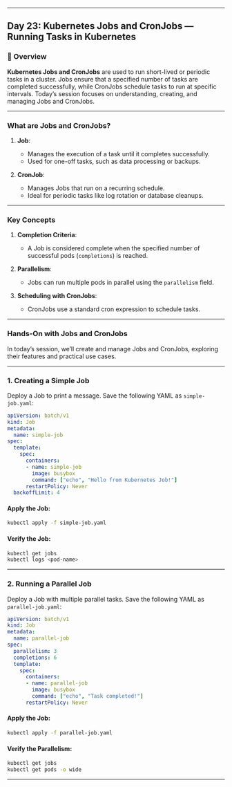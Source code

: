 ﻿---

## Day 23: Kubernetes Jobs and CronJobs — Running Tasks in Kubernetes

### 📘 Overview

**Kubernetes Jobs and CronJobs** are used to run short-lived or periodic tasks in a cluster. Jobs ensure that a specified number of tasks are completed successfully, while CronJobs schedule tasks to run at specific intervals. Today’s session focuses on understanding, creating, and managing Jobs and CronJobs.

---

### What are Jobs and CronJobs?

1. **Job**:
   - Manages the execution of a task until it completes successfully.
   - Used for one-off tasks, such as data processing or backups.

2. **CronJob**:
   - Manages Jobs that run on a recurring schedule.
   - Ideal for periodic tasks like log rotation or database cleanups.

---

### Key Concepts

1. **Completion Criteria**:
   - A Job is considered complete when the specified number of successful pods (`completions`) is reached.

2. **Parallelism**:
   - Jobs can run multiple pods in parallel using the `parallelism` field.

3. **Scheduling with CronJobs**:
   - CronJobs use a standard cron expression to schedule tasks.

---


### Hands-On with Jobs and CronJobs

In today’s session, we’ll create and manage Jobs and CronJobs, exploring their features and practical use cases.

---

### 1. Creating a Simple Job

Deploy a Job to print a message. Save the following YAML as `simple-job.yaml`:

```yaml
apiVersion: batch/v1
kind: Job
metadata:
  name: simple-job
spec:
  template:
    spec:
      containers:
      - name: simple-job
        image: busybox
        command: ["echo", "Hello from Kubernetes Job!"]
      restartPolicy: Never
  backoffLimit: 4
```

#### Apply the Job:
```bash
kubectl apply -f simple-job.yaml
```

#### Verify the Job:
```bash
kubectl get jobs
kubectl logs <pod-name>
```

---


### 2. Running a Parallel Job

Deploy a Job with multiple parallel tasks. Save the following YAML as `parallel-job.yaml`:

```yaml
apiVersion: batch/v1
kind: Job
metadata:
  name: parallel-job
spec:
  parallelism: 3
  completions: 6
  template:
    spec:
      containers:
      - name: parallel-job
        image: busybox
        command: ["echo", "Task completed!"]
      restartPolicy: Never
```

#### Apply the Job:
```bash
kubectl apply -f parallel-job.yaml
```

#### Verify the Parallelism:
```bash
kubectl get jobs
kubectl get pods -o wide
```

---